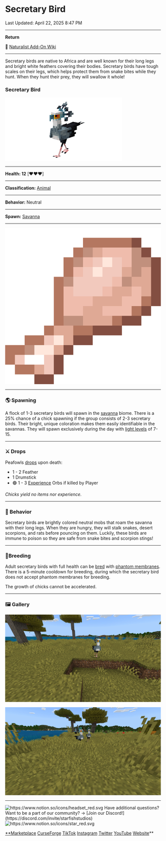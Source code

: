 # Secretary Bird

Last Updated: April 22, 2025 8:47 PM

---

**Return**

🐻 [Naturalist Add-On Wiki](https://www.notion.so/1a7a9a61c3f1800c8e32e893d6e7f430?pvs=21)

---

Secretary birds are native to Africa and are well known for their long legs and bright white feathers covering their bodies. Secretary birds have tough scales on their legs, which helps protect them from snake bites while they hunt. When they hunt their prey, they will swallow it whole!

<aside>

### **Secretary Bird**

![secretary_bird.gif](Secretary%20Bird%201dd816019a9f8110ae78f1811a515e4c/secretary_bird.gif)

---

**Health: 12** [♥️♥️♥️]

---

**Classification:** [Animal](https://minecraft.fandom.com/wiki/Animal)

---

**Behavior:** Neutral

---

**Spawn:** [Savanna](https://minecraft.wiki/w/Savanna)

---

![drumstick.png](Secretary%20Bird%201dd816019a9f8110ae78f1811a515e4c/drumstick.png)

</aside>

---

### 🌎 Spawning

A flock of 1-3 secretary birds will spawn in the [savanna](https://minecraft.wiki/w/Savanna) biome. There is a 25% chance of a chick spawning if the group consists of 2-3 secretary birds. Their bright, unique coloration makes them easily identifiable in the savannas. They will spawn exclusively during the day with [light levels](https://minecraft.fandom.com/wiki/Light) of 7-15.

---

### ⚔️ Drops

Peafowls [drops](https://minecraft.fandom.com/wiki/Drops) upon death:

- 1 - 2 Feather
- 1 Drumstick
- 🟢 1 - 3 [Experience](https://minecraft.fandom.com/wiki/Experience) Orbs if killed by Player

*Chicks yield no items nor experience.*

---

### 🧠 Behavior

Secretary birds are brightly colored neutral mobs that roam the savanna with their long legs. When they are hungry, they will stalk snakes, desert scorpions, and rats before pouncing on them. Luckily, these birds are immune to poison so they are safe from snake bites and scorpion stings!

---

### 🥚Breeding

Adult secretary birds with full health can be [bred](https://minecraft.fandom.com/wiki/Breeding) with [phantom membranes](https://minecraft.wiki/w/Phantom_Membrane). There is a 5-minute cooldown for breeding, during which the secretary bird does not accept phantom membranes for breeding.

The growth of chicks cannot be accelerated.

---

### 🖼️ Gallery

![birb.PNG](Secretary%20Bird%201dd816019a9f8110ae78f1811a515e4c/birb.png)

![secretary_birds.PNG](Secretary%20Bird%201dd816019a9f8110ae78f1811a515e4c/secretary_birds.png)

---

<aside>
<img src="https://www.notion.so/icons/headset_red.svg" alt="https://www.notion.so/icons/headset_red.svg" width="40px" /> Have additional questions? Want to be a part of our community? → [Join our Discord!](https://discord.com/invite/starfishstudios)

</aside>

<aside>
<img src="https://www.notion.so/icons/star_red.svg" alt="https://www.notion.so/icons/star_red.svg" width="40px" />

[**Marketplace](https://www.minecraft.net/en-us/marketplace/creator?name=Starfish%20Studios)      [CurseForge](https://www.curseforge.com/members/starfish_studios/projects)      [TikTok](https://www.tiktok.com/@starfishstudios)      [Instagram](https://www.instagram.com/starfishstudiosinc/)      [Twitter](https://twitter.com/starfishstudios)      [YouTube](https://www.youtube.com/@starfishstudios)      [Website](https://starfish-studios.com/)**

</aside>